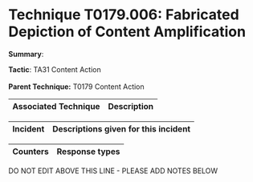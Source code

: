 # Technique T0179.006: Fabricated Depiction of Content Amplification

**Summary**: 

**Tactic**: TA31 Content Action <br><br>**Parent Technique:** T0179 Content Action


| Associated Technique | Description |
| --------- | ------------------------- |



| Incident | Descriptions given for this incident |
| -------- | -------------------- |



| Counters | Response types |
| -------- | -------------- |


DO NOT EDIT ABOVE THIS LINE - PLEASE ADD NOTES BELOW